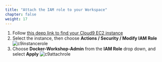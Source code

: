 ```yaml
---
title: "Attach the IAM role to your Workspace"
chapter: false
weight: 17
---
```


1. Follow [this deep link to find your Cloud9 EC2 instance](https://console.aws.amazon.com/ec2/v2/home?#Instances:tag:Name=aws-cloud9-.*workshop.*;sort=desc:launchTime)
1. Select the instance, then choose **Actions / Security / Modify IAM Role**
![c9instancerole](/images/attach-role.png)
1. Choose **Docker-Workshop-Admin** from the **IAM Role** drop down, and select **Apply**
![c9attachrole](/images/attach-role-2.png)